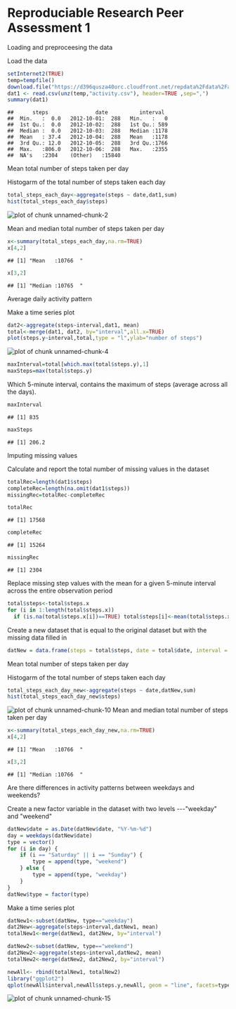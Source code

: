 Reproduciable Research Peer Assessment 1
========================================================

Loading and preproceesing the data

Load the data

```r
setInternet2(TRUE)
temp=tempfile()
download.file("https://d396qusza40orc.cloudfront.net/repdata%2Fdata%2Factivity.zip",temp)
dat1 <- read.csv(unz(temp,"activity.csv"), header=TRUE ,sep=",")
summary(dat1)
```

```
##      steps               date          interval   
##  Min.   :  0.0   2012-10-01:  288   Min.   :   0  
##  1st Qu.:  0.0   2012-10-02:  288   1st Qu.: 589  
##  Median :  0.0   2012-10-03:  288   Median :1178  
##  Mean   : 37.4   2012-10-04:  288   Mean   :1178  
##  3rd Qu.: 12.0   2012-10-05:  288   3rd Qu.:1766  
##  Max.   :806.0   2012-10-06:  288   Max.   :2355  
##  NA's   :2304    (Other)   :15840
```

Mean total number of steps taken per day

Histogarm of the total number of steps taken each day

```r
total_steps_each_day<-aggregate(steps ~ date,dat1,sum)
hist(total_steps_each_day$steps)
```

![plot of chunk unnamed-chunk-2](figure/unnamed-chunk-2.png) 

Mean and median total number of steps taken per day

```r
x<-summary(total_steps_each_day,na.rm=TRUE)
x[4,2]
```

```
## [1] "Mean   :10766  "
```

```r
x[3,2]
```

```
## [1] "Median :10765  "
```

Average daily activity pattern

Make a time series plot

```r
dat2<-aggregate(steps~interval,dat1, mean)
total<-merge(dat1, dat2, by="interval",all.x=TRUE)
plot(steps.y~interval,total,type = "l",ylab="number of steps")
```

![plot of chunk unnamed-chunk-4](figure/unnamed-chunk-4.png) 

```r
maxInterval=total[which.max(total$steps.y),1]
maxSteps=max(total$steps.y)
```

Which 5-minute interval, contains the maximum of steps (average across all the days).

```r
maxInterval
```

```
## [1] 835
```

```r
maxSteps
```

```
## [1] 206.2
```

Imputing missing values

Calculate and report the total number of missing values in the dataset

```r
totalRec=length(dat1$steps)
completeRec=length(na.omit(dat1$steps))
missingRec=totalRec-completeRec
```


```r
totalRec
```

```
## [1] 17568
```

```r
completeRec
```

```
## [1] 15264
```

```r
missingRec
```

```
## [1] 2304
```
Replace missing step values with the mean for a given 5-minute interval across the entire observation period

```r
total$steps<-total$steps.x
for (i in 1:length(total$steps.x))
  if (is.na(total$steps.x[i])==TRUE) total$steps[i]<-mean(total$steps.x,na.rm=TRUE)  
```

Create a new dataset that is equal to the original dataset but with 
the missing data filled in

```r
datNew = data.frame(steps = total$steps, date = total$date, interval = total$interval)
```
Mean total number of steps taken per day

Histogarm of the total number of steps taken each day

```r
total_steps_each_day_new<-aggregate(steps ~ date,datNew,sum)
hist(total_steps_each_day_new$steps)
```

![plot of chunk unnamed-chunk-10](figure/unnamed-chunk-10.png) 
Mean and median total number of steps taken per day

```r
x<-summary(total_steps_each_day_new,na.rm=TRUE)
x[4,2]
```

```
## [1] "Mean   :10766  "
```

```r
x[3,2]
```

```
## [1] "Median :10766  "
```

Are there differences in activity patterns between weekdays and weekends?

Create a new factor variable in the dataset with two levels ---"weekday" and "weekend"

```r
datNew$date = as.Date(datNew$date, "%Y-%m-%d")
day = weekdays(datNew$date)
type = vector()
for (i in day) {
    if (i == "Saturday" || i == "Sunday") {
        type = append(type, "weekend")
    } else {
        type = append(type, "weekday")
    }
}
datNew$type = factor(type)
```

Make a time series plot

```r
datNew1<-subset(datNew, type=="weekday")
dat2New<-aggregate(steps~interval,datNew1, mean)
totalNew1<-merge(datNew1, dat2New, by="interval")
```

```r
datNew2<-subset(datNew, type=="weekend")
dat2New2<-aggregate(steps~interval,datNew2, mean)
totalNew2<-merge(datNew2, dat2New2, by="interval")
```

```r
newAll<- rbind(totalNew1, totalNew2)
library("ggplot2")
qplot(newAll$interval,newAll$steps.y,newAll, geom = "line", facets=type ~.,xlab="interval",ylab="number of steps")
```

![plot of chunk unnamed-chunk-15](figure/unnamed-chunk-15.png) 

